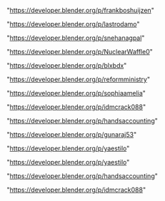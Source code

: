"https://developer.blender.org/p/frankboshuijzen"

"https://developer.blender.org/p/lastrodamo"

"https://developer.blender.org/p/snehanagpal"

"https://developer.blender.org/p/NuclearWaffle0"

"https://developer.blender.org/p/blxbdx"

"https://developer.blender.org/p/reformministry"

"https://developer.blender.org/p/sophiaamelia"

"https://developer.blender.org/p/idmcrack088"

"https://developer.blender.org/p/handsaccounting"

"https://developer.blender.org/p/gunaraj53"

"https://developer.blender.org/p/yaestilo"

 
"https://developer.blender.org/p/yaestilo"


"https://developer.blender.org/p/handsaccounting"


"https://developer.blender.org/p/idmcrack088"


 
